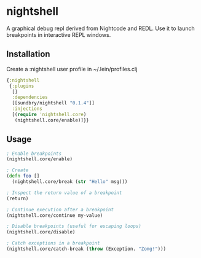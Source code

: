 nightshell
==========

A graphical debug repl derived from Nightcode and REDL.
Use it to launch breakpoints in interactive REPL windows.

## Installation


Create a :nightshell user profile in ~/.lein/profiles.clj

```clj
{:nightshell
 {:plugins
  []
  :dependencies
  [[sundbry/nightshell "0.1.4"]]
  :injections
  [(require 'nightshell.core)
   (nightshell.core/enable)]}}
```

## Usage


```clj
; Enable breakpoints
(nightshell.core/enable)

; Create 
(defn foo []
  (nightshell.core/break (str "Hello" msg)))

; Inspect the return value of a breakpoint
(return)

; Continue execution after a breakpoint
(nightshell.core/continue my-value)

; Disable breakpoints (useful for escaping loops)
(nightshell.core/disable)

; Catch exceptions in a breakpoint
(nightshell.core/catch-break (throw (Exception. "Zomg!")))
```
